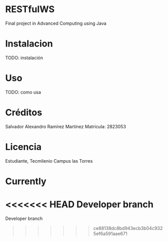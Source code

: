 # RESTfulWS
Final project in Advanced Computing using Java
# Instalacion
TODO: instalación
# Uso
TODO: como usa
# Créditos
Salvador Alexandro Ramírez Martínez
Matrícula: 2823053
# Licencia
Estudiante, Tecmilenio Campus las Torres
# Currently
<<<<<<< HEAD
Developer branch
=======
Developer branch
>>>>>>> ce88138dc8bd943ecb3b04c9325ef6a591aae671
